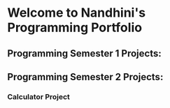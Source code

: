 # Welcome to Nandhini's Programming Portfolio

## Programming Semester 1 Projects:



## Programming Semester 2 Projects:


### Calculator Project
